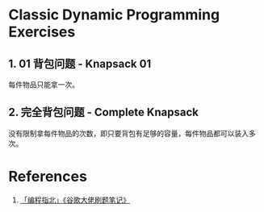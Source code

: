 # Classic Dynamic Programming Exercises

## 1. 01 背包问题 - Knapsack 01

每件物品只能拿一次。


## 2. 完全背包问题 - Complete Knapsack

没有限制拿每件物品的次数，即只要背包有足够的容量，每件物品都可以装入多次。


# References

1. [「编程指北」《谷歌大佬刷题笔记》](https://zhuanlan.zhihu.com/p/297648394)

